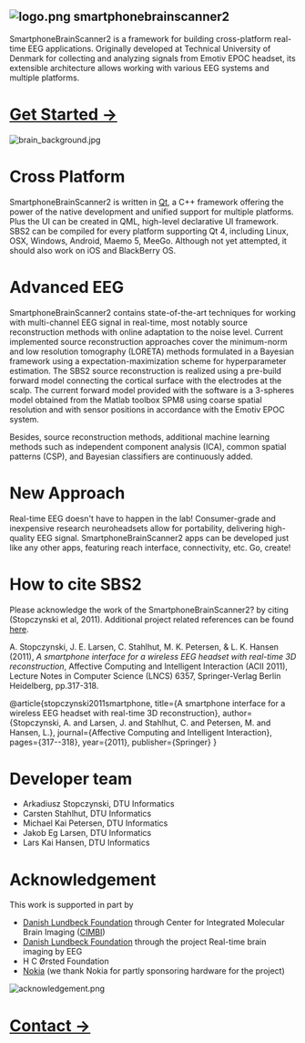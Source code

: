 ## ![logo.png](https://raw.github.com/wiki/h0pbeat/smartphonebrainscanner2-core/Images/logo.png) smartphonebrainscanner2

SmartphoneBrainScanner2 is a framework for building cross-platform real-time EEG applications. Originally developed at Technical University of Denmark for collecting and analyzing signals from Emotiv EPOC headset, its extensible architecture allows working with various EEG systems and multiple platforms.

# [Get Started →](https://github.com/h0pbeat/smartphonebrainscanner2-core/wiki/Getting-Started)

![brain_background.jpg](https://raw.github.com/wiki/h0pbeat/smartphonebrainscanner2-core/Images/brain_background.jpg)

# Cross Platform
SmartphoneBrainScanner2 is written in [Qt](http://qt.digia.com/), a C++ framework offering the power of the native development and unified support for multiple platforms. Plus the UI can be created in QML, high-level declarative UI framework. 
SBS2 can be compiled for every platform supporting Qt 4, including Linux, OSX, Windows, Android, Maemo 5, MeeGo. Although not yet attempted, it should also work on iOS and BlackBerry OS.

# Advanced EEG
SmartphoneBrainScanner2 contains state-of-the-art techniques for working with multi-channel EEG signal in real-time, most notably source reconstruction methods with online adaptation to the noise level. Current implemented source reconstruction approaches cover the minimum-norm and low resolution tomography (LORETA) methods formulated in a Bayesian framework using a expectation-maximization scheme for hyperparameter estimation.
The SBS2 source reconstruction is realized using a pre-build forward model connecting the cortical surface with the electrodes at the scalp. The current forward model provided with the software is a 3-spheres model obtained from the Matlab toolbox SPM8 using coarse spatial resolution and with sensor positions in accordance with the Emotiv EPOC system.

Besides, source reconstruction methods, additional machine learning methods such as independent component analysis (ICA), common spatial patterns (CSP), and Bayesian classifiers are continuously added. 

# New Approach
Real-time EEG doesn't have to happen in the lab! Consumer-grade and inexpensive research neuroheadsets allow for portability, delivering high-quality EEG signal. SmartphoneBrainScanner2 apps can be developed just like any other apps, featuring reach interface, connectivity, etc. Go, create!

# How to cite SBS2
Please acknowledge the work of the SmartphoneBrainScanner2? by citing (Stopczynski et al, 2011). Additional project related references can be found [here](https://github.com/h0pbeat/smartphonebrainscanner2-core/wiki/References).

A. Stopczynski, J. E. Larsen, C. Stahlhut, M. K. Petersen, & L. K. Hansen (2011), _A smartphone interface for a wireless EEG headset with real-time 3D reconstruction_, Affective Computing and Intelligent Interaction (ACII 2011), Lecture Notes in Computer Science (LNCS) 6357, Springer-Verlag Berlin Heidelberg, pp.317-318.

@article{stopczynski2011smartphone,
  title={A smartphone interface for a wireless EEG headset with real-time 3D reconstruction},
  author={Stopczynski, A. and Larsen, J. and Stahlhut, C. and Petersen, M. and Hansen, L.},
  journal={Affective Computing and Intelligent Interaction},
  pages={317--318},
  year={2011},
  publisher={Springer}
}

# Developer team
* Arkadiusz Stopczynski, DTU Informatics
* Carsten Stahlhut, DTU Informatics
* Michael Kai Petersen, DTU Informatics
* Jakob Eg Larsen, DTU Informatics
* Lars Kai Hansen, DTU Informatics


# Acknowledgement
This work is supported in part by
* [Danish Lundbeck Foundation](http://www.lundbeckfonden.dk/Frontpage.20.aspx) through Center for Integrated Molecular Brain Imaging ([CIMBI](http://www.cimbi.dk/))
* [Danish Lundbeck Foundation](http://www.lundbeckfonden.dk/Frontpage.20.aspx) through the project Real-time brain imaging by EEG
* H C Ørsted Foundation
* [Nokia](http://www.nokia.com) (we thank Nokia for partly sponsoring hardware for the project) 

![acknowledgement.png](https://raw.github.com/wiki/h0pbeat/smartphonebrainscanner2-core/Images/acknowledgement.png)


# [Contact →](https://github.com/h0pbeat/smartphonebrainscanner2-core/wiki/Contact)

